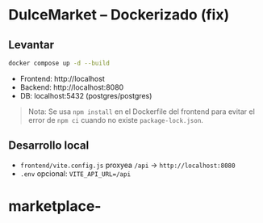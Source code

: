 # DulceMarket – Dockerizado (fix)

## Levantar
```bash
docker compose up -d --build
```

- Frontend: http://localhost
- Backend:  http://localhost:8080
- DB:       localhost:5432 (postgres/postgres)

> Nota: Se usa `npm install` en el Dockerfile del frontend para evitar el error de `npm ci` cuando no existe `package-lock.json`.

## Desarrollo local
- `frontend/vite.config.js` proxyea `/api` → `http://localhost:8080`
- `.env` opcional: `VITE_API_URL=/api`
# marketplace-
